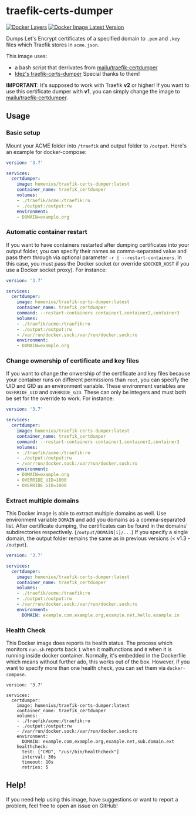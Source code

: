 # traefik-certs-dumper

[![Docker Layers](https://images.microbadger.com/badges/image/humenius/traefik-certs-dumper.svg)](https://hub.docker.com/r/humenius/traefik-certs-dumper)
[![Docker Image Latest Version](https://images.microbadger.com/badges/version/humenius/traefik-certs-dumper:1.3.2.svg)](https://hub.docker.com/r/humenius/traefik-certs-dumper)

Dumps Let's Encrypt certificates of a specified domain to `.pem` and `.key` files which Traefik stores in `acme.json`.

This image uses:
- a bash script that derrivates from [mailu/traefik-certdumper](https://hub.docker.com/r/mailu/traefik-certdumper)
- [ldez's traefik-certs-dumper](https://github.com/ldez/traefik-certs-dumper)
Special thanks to them!

**IMPORTANT**: It's supposed to work with Traefik **v2** or higher! If you want to use this certificate dumper with **v1**, you can simply change the image to [mailu/traefik-certdumper](https://hub.docker.com/r/mailu/traefik-certdumper).

## Usage
### Basic setup
Mount your ACME folder into `/traefik` and output folder to `/output`. Here's an example for docker-compose:
```yaml
version: '3.7'

services:
  certdumper:
    image: humenius/traefik-certs-dumper:latest
    container_name: traefik_certdumper
    volumes:
    - ./traefik/acme:/traefik:ro
    - ./output:/output:rw
    environment:
    - DOMAIN=example.org
```

### Automatic container restart
If you want to have containers restarted after dumping certificates into your output folder, you can specify their names as comma-separated value and pass them through via optional parameter `-r | --restart-containers`. In this case, you must pass the Docker socket (or override `$DOCKER_HOST` if you use a Docker socket proxy). For instance:
```yaml
version: '3.7'

services:
  certdumper:
    image: humenius/traefik-certs-dumper:latest
    container_name: traefik_certdumper
    command: --restart-containers container1,container2,container3
    volumes:
    - ./traefik/acme:/traefik:ro
    - ./output:/output:rw
    - /var/run/docker.sock:/var/run/docker.sock:ro
    environment:
    - DOMAIN=example.org
```

### Change ownership of certificate and key files
If you want to change the onwership of the certificate and key files because your container runs on different permissions than `root`, you can specify the UID and GID as an environment variable. These environment variables are `OVERRIDE_UID` and `OVERRIDE_GID`. These can only be integers and must both be set for the override to work. For instance:
```yaml
version: '3.7'

services:
  certdumper:
    image: humenius/traefik-certs-dumper:latest
    container_name: traefik_certdumper
    command: --restart-containers container1,container2,container3
    volumes:
    - ./traefik/acme:/traefik:ro
    - ./output:/output:rw
    - /var/run/docker.sock:/var/run/docker.sock:ro
    environment:
    - DOMAIN=example.org
    - OVERRIDE_UID=1000
    - OVERRIDE_GID=1000
```

### Extract multiple domains
This Docker image is able to extract multiple domains as well.
Use environment variable `DOMAIN` and add you domains as a comma-separated list.
After certificate dumping, the certificates can be found in the domains' subdirectories respectively.
(`/output/DOMAIN[i]/...`)
If you specify a single domain, the output folder remains the same as in previous versions (< v1.3 - `/output`).
```yaml
version: '3.7'

services:
  certdumper:
    image: humenius/traefik-certs-dumper:latest
    container_name: traefik_certdumper
    volumes:
    - ./traefik/acme:/traefik:ro
    - ./output:/output:rw
    - /var/run/docker.sock:/var/run/docker.sock:ro
    environment:
      DOMAIN: example.com,example.org,example.net,hello.example.in
```

### Health Check
This Docker image does reports its health status.
The process which monitors `run.sh` reports back `1` when it malfunctions and `0` when it is running inside docker container.
Normally, it's embedded in the Dockerfile which means without further ado, this works out of the box. However, if you want to specify more than one health check, you can set them via `docker-compose`.
```yaml:
version: '3.7'

services:
  certdumper:
    image: humenius/traefik-certs-dumper:latest
    container_name: traefik_certdumper
    volumes:
    - ./traefik/acme:/traefik:ro
    - ./output:/output:rw
    - /var/run/docker.sock:/var/run/docker.sock:ro
    environment:
      DOMAIN: example.com,example.org,example.net,sub.domain.ext
    healthcheck:
      test: ["CMD", "/usr/bin/healthcheck"]
      interval: 30s
      timeout: 10s
      retries: 5
```


## Help!
If you need help using this image, have suggestions or want to report a problem, feel free to open an issue on GitHub!
